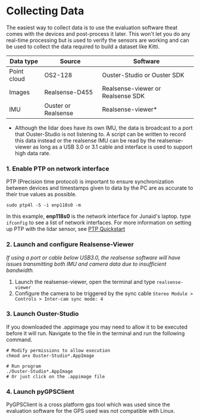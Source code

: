 # Collecting Data

The easiest way to collect data is to use the evaluation software theat comes with the devices and post-process it later. This won't let you do any real-time processing but is used to verify the sensors are working and can be used to collect the data required to build a dataset like Kitti.

| Data type | Source | Software |
| --------- | ------ | -------- |
| Point cloud | OS2-128 | Ouster-Studio or Ouster SDK |
| Images    | Realsense-D455 | Realsense-viewer or Realsense SDK |
| IMU       | Ouster or Realsense | Realsense-viewer* |

* Although the lidar does have its own IMU, the data is broadcast to a port that Ouster-Studio is not listening to. A script can be written to record this data instead or the realsense IMU can be read by the realsense-viewer as long as a USB 3.0 or 3.1 cable and interface is used to support high data rate.

### 1. Enable PTP on network interface

PTP (Precision time protocol) is important to ensure synchronization between devices and timestamps given to data by the PC are as accurate to their true values as possible. 
```
sudo ptp4l -S -i enp118s0 -m
```
In this example, **enp118s0** is the network interface for Junaid's laptop. type `ifconfig` to see a list of network interfaces. For more information on setting up PTP with the lidar sensor, see [PTP Quickstart](https://static.ouster.dev/sensor-docs/image_route1/image_route2/appendix/ptp-quickstart.html)

### 2. Launch and configure Realsense-Viewer

*If using a port or cable below USB3.0, the realsense software will have issues transmitting both IMU and camera data due to insufficient bandwidth.*

1. Launch the realsense-viewer, open the terminal and type `realsense-viewer`
2. Configure the camera to be triggered by the sync cable
`Stereo Module > Controls > Inter-cam sync mode: 4`

### 3. Launch Ouster-Studio

If you downloaded the .appimage you may need to allow it to be executed before it will run. Navigate to the file in the terminal and run the following command.

```
# Modify permissions to allow execution
chmod a+x Ouster-Studio*.AppImage

# Run program
./Ouster-Studio*.AppImage
# Or just click on the .appimage file
```

### 4. Launch pyGPSClient

PyGPSClient is a cross platform gps tool which was used since the evaluation software for the GPS used was not compatible with Linux. 